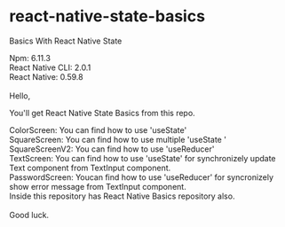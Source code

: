 # react-native-state-basics
Basics With React Native State

Npm: 6.11.3<br>
React Native CLI: 2.0.1<br>
React Native: 0.59.8<br>
<br>
Hello, 

You'll get React Native State Basics from this repo. 

ColorScreen: You can find how to use 'useState'<br>
SquareScreen: You can find how to use multiple 'useState '<br>
SquareScreenV2: You can find how to use 'useReducer'<br>
TextScreen: You can find how to use 'useState' for synchronizely update Text component from TextInput component.<br>
PasswordScreen: Youcan find how to use 'useReducer' for syncronizely show error message from TextInput component.<br>
Inside this repository has React Native Basics repository also.<br>
<br>
Good luck.<br>

